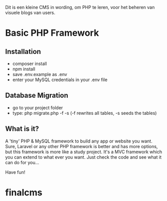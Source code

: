 Dit is een kleine CMS in wording, om PHP te leren, voor het beheren van visuele blogs van users.




# Basic PHP Framework

## Installation
- composer install
- npm install
- save .env.example as .env
- enter your MySQL credentials in your .env file

## Database Migration
- go to your project folder
- type: php migrate.php -f -s (-f rewrites all tables, -s seeds the tables)

## What is it?
A 'tiny' PHP & MySQL framework to build any app or website you want.
Sure, Laravel or any other PHP framework is better and has more options, but this framework is more like a study project.
It's a MVC framework which you can extend to what ever you want. Just check the code and see what it can do for you...

Have fun!
# finalcms
